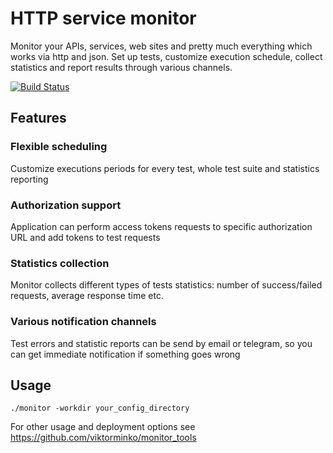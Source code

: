 # HTTP service monitor

Monitor your APIs, services, web sites and pretty much everything which works via http and json.
Set up tests, customize execution schedule, collect statistics and report results through various channels.

[![Build Status](https://travis-ci.org/viktorminko/monitor.svg?branch=master)](https://travis-ci.org/viktorminko/monitor)

## Features

### Flexible scheduling
Customize executions periods for every test, whole test suite and statistics reporting

### Authorization support
Application can perform access tokens requests to specific authorization URL and add tokens to test requests

### Statistics collection
Monitor collects different types of tests statistics: number of success/failed requests, average response time etc.

### Various notification channels
Test errors and statistic reports can be send by email or telegram, so you can get immediate notification if something goes wrong
 
## Usage

```
./monitor -workdir your_config_directory
```
 
 For other usage and deployment options see https://github.com/viktorminko/monitor_tools
